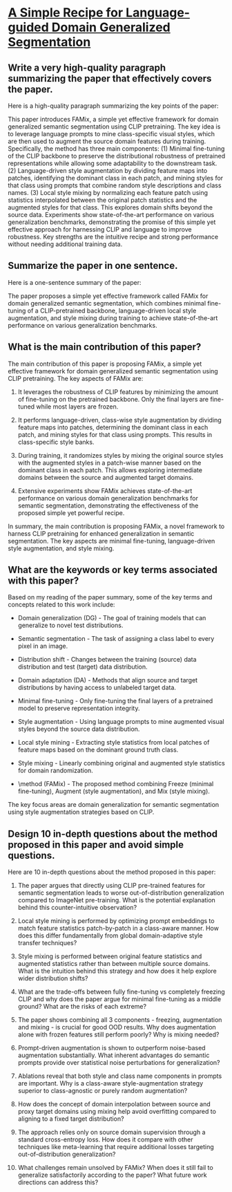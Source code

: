 # [A Simple Recipe for Language-guided Domain Generalized Segmentation](https://arxiv.org/abs/2311.17922)

## Write a very high-quality paragraph summarizing the paper that effectively covers the paper.

 Here is a high-quality paragraph summarizing the key points of the paper:

This paper introduces FAMix, a simple yet effective framework for domain generalized semantic segmentation using CLIP pretraining. The key idea is to leverage language prompts to mine class-specific visual styles, which are then used to augment the source domain features during training. Specifically, the method has three main components: (1) Minimal fine-tuning of the CLIP backbone to preserve the distributional robustness of pretrained representations while allowing some adaptability to the downstream task. (2) Language-driven style augmentation by dividing feature maps into patches, identifying the dominant class in each patch, and mining styles for that class using prompts that combine random style descriptions and class names. (3) Local style mixing by normalizing each feature patch using statistics interpolated between the original patch statistics and the augmented styles for that class. This explores domain shifts beyond the source data. Experiments show state-of-the-art performance on various generalization benchmarks, demonstrating the promise of this simple yet effective approach for harnessing CLIP and language to improve robustness. Key strengths are the intuitive recipe and strong performance without needing additional training data.


## Summarize the paper in one sentence.

 Here is a one-sentence summary of the paper:

The paper proposes a simple yet effective framework called FAMix for domain generalized semantic segmentation, which combines minimal fine-tuning of a CLIP-pretrained backbone, language-driven local style augmentation, and style mixing during training to achieve state-of-the-art performance on various generalization benchmarks.


## What is the main contribution of this paper?

 The main contribution of this paper is proposing FAMix, a simple yet effective framework for domain generalized semantic segmentation using CLIP pretraining. The key aspects of FAMix are:

1) It leverages the robustness of CLIP features by minimizing the amount of fine-tuning on the pretrained backbone. Only the final layers are fine-tuned while most layers are frozen.

2) It performs language-driven, class-wise style augmentation by dividing feature maps into patches, determining the dominant class in each patch, and mining styles for that class using prompts. This results in class-specific style banks.

3) During training, it randomizes styles by mixing the original source styles with the augmented styles in a patch-wise manner based on the dominant class in each patch. This allows exploring intermediate domains between the source and augmented target domains.

4) Extensive experiments show FAMix achieves state-of-the-art performance on various domain generalization benchmarks for semantic segmentation, demonstrating the effectiveness of the proposed simple yet powerful recipe.

In summary, the main contribution is proposing FAMix, a novel framework to harness CLIP pretraining for enhanced generalization in semantic segmentation. The key aspects are minimal fine-tuning, language-driven style augmentation, and style mixing.


## What are the keywords or key terms associated with this paper?

 Based on my reading of the paper summary, some of the key terms and concepts related to this work include:

- Domain generalization (DG) - The goal of training models that can generalize to novel test distributions.

- Semantic segmentation - The task of assigning a class label to every pixel in an image.

- Distribution shift - Changes between the training (source) data distribution and test (target) data distribution. 

- Domain adaptation (DA) - Methods that align source and target distributions by having access to unlabeled target data.

- Minimal fine-tuning - Only fine-tuning the final layers of a pretrained model to preserve representation integrity. 

- Style augmentation - Using language prompts to mine augmented visual styles beyond the source data distribution.

- Local style mining - Extracting style statistics from local patches of feature maps based on the dominant ground truth class. 

- Style mixing - Linearly combining original and augmented style statistics for domain randomization.

- \method (FAMix) - The proposed method combining Freeze (minimal fine-tuning), Augment (style augmentation), and Mix (style mixing).

The key focus areas are domain generalization for semantic segmentation using style augmentation strategies based on CLIP.


## Design 10 in-depth questions about the method proposed in this paper and avoid simple questions.

 Here are 10 in-depth questions about the method proposed in this paper:

1. The paper argues that directly using CLIP pre-trained features for semantic segmentation leads to worse out-of-distribution generalization compared to ImageNet pre-training. What is the potential explanation behind this counter-intuitive observation?

2. Local style mining is performed by optimizing prompt embeddings to match feature statistics patch-by-patch in a class-aware manner. How does this differ fundamentally from global domain-adaptive style transfer techniques? 

3. Style mixing is performed between original feature statistics and augmented statistics rather than between multiple source domains. What is the intuition behind this strategy and how does it help explore wider distribution shifts?

4. What are the trade-offs between fully fine-tuning vs completely freezing CLIP and why does the paper argue for minimal fine-tuning as a middle ground? What are the risks of each extreme?

5. The paper shows combining all 3 components - freezing, augmentation and mixing - is crucial for good OOD results. Why does augmentation alone with frozen features still perform poorly? Why is mixing needed?

6. Prompt-driven augmentation is shown to outperform noise-based augmentation substantially. What inherent advantages do semantic prompts provide over statistical noise perturbations for generalization?

7. Ablations reveal that both style and class name components in prompts are important. Why is a class-aware style-augmentation strategy superior to class-agnostic or purely random augmentation? 

8. How does the concept of domain interpolation between source and proxy target domains using mixing help avoid overfitting compared to aligning to a fixed target distribution?

9. The approach relies only on source domain supervision through a standard cross-entropy loss. How does it compare with other techniques like meta-learning that require additional losses targeting out-of-distribution generalization?

10. What challenges remain unsolved by FAMix? When does it still fail to generalize satisfactorily according to the paper? What future work directions can address this?
